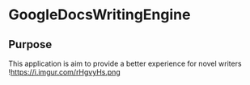 # GoogleDocsWritingEngine

## Purpose
This application is aim to provide a better experience for novel writers
!https://i.imgur.com/rHgvyHs.png
